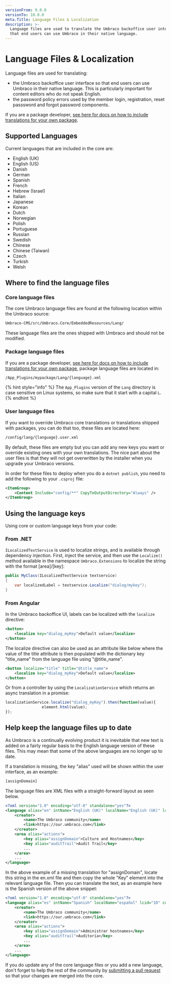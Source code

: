 ```yaml
---
versionFrom: 9.0.0
versionTo: 10.0.0
meta.Title: Language Files & Localization
description: >-
  Language files are used to translate the Umbraco backoffice user interface so
  that end users can use Umbraco in their native language.
---
```


# Language Files & Localization

Language files are used for translating:
- the Umbraco backoffice user interface so that end users can use Umbraco in their native language.
  This is particularly important for content editors who do not speak English.
- the password policy errors used by the member login, registration, reset passsword and forgot password components.

If you are a package developer, [see here for docs on how to include translations for your own package](packages/language-files-for-packages.md).

## Supported Languages

Current languages that are included in the core are:

* English (UK)
* English (US)
* Danish
* German
* Spanish
* French
* Hebrew (Israel)
* Italian
* Japanese
* Korean
* Dutch
* Norwegian
* Polish
* Portuguese
* Russian
* Swedish
* Chinese
* Chinese (Taiwan)
* Czech
* Turkish
* Welsh

## Where to find the language files

### Core language files

The core Umbraco language files are found at the following location within the Umbraco source:

```xml
Umbraco-CMS/src/Umbraco.Core/EmbeddedResources/Lang/
```

These language files are the ones shipped with Umbraco and should not be modified.

### Package language files

If you are a package developer, [see here for docs on how to include translations for your own package](packages/language-files-for-packages.md), package language files are located in:

```xml
/App_Plugins/mypackage/Lang/{language}.xml
```

{% hint style="info" %}
The `App_Plugins` version of the `Lang` directory is case sensitive on Linux systems, so make sure that it start with a capital `L`.
{% endhint %}

### User language files

If you want to override Umbraco core translations or translations shipped with packages, you can do that too, these files are located here:

```xml
/config/lang/{language}.user.xml
```

By default, these files are empty but you can add any new keys you want or override existing ones with your own translations. The nice part about the user files is that they will not get overwritten by the installer when you upgrade your Umbraco versions.

In order for these files to deploy when you do a `dotnet publish`, you need to add the following to your `.csproj` file:

```xml
<ItemGroup>
    <Content Include="config/**" CopyToOutputDirectory="Always" />
</ItemGroup>
```

## Using the language keys

Using core or custom language keys from your code:

### From .NET

`ILocalizedTextService` is used to localize strings, and is available through dependency injection. First, inject the service, and then use the `Localize()` method available in the namespace `Umbraco.Extensions` to localize the string with the format \[area]/\[key]:

```csharp
public MyClass(ILocalizedTextService textservice)
{
    var localizedLabel = textservice.Localize("dialog/mykey");
}
```

### From Angular

In the Umbraco backoffice UI, labels can be localized with the `localize` directive:

```xml
<button>
    <localize key="dialog_myKey">Default value</localize>
</button>
```

The localize directive can also be used as an attribute like below where the value of the title attribute is then populated with the dictionary key "title\_name" from the language file using "@title\_name".

```xml
<button localize="title" title="@title_name">
    <localize key="dialog_myKey">Default value</localize>
</button>
```

Or from a controller by using the `LocalizationService` which returns an async translation in a promise:

```javascript
localizationService.localize("dialog_myKey").then(function(value){
                element.html(value);
});
```

## Help keep the language files up to date

As Umbraco is a continually evolving product it is inevitable that new text is added on a fairly regular basis to the English language version of these files. This may mean that some of the above languages are no longer up to date.

If a translation is missing, the key "alias" used will be shown within the user interface, as an example:

```xml
[assignDomain]
```

The language files are XML files with a straight-forward layout as seen below.

```xml
<?xml version="1.0" encoding="utf-8" standalone="yes"?>
<language alias="en" intName="English (UK)" localName="English (UK)" lcid="" culture="en-GB">
    <creator>
        <name>The Umbraco community</name>
        <link>https://our.umbraco.com</link>
    </creator>
    <area alias="actions">
        <key alias="assignDomain">Culture and Hostnames</key>
        <key alias="auditTrail">Audit Trail</key>
        ...
    </area>
    ...
</language>
```

In the above example of a missing translation for "assignDomain", locate this string in the en.xml file and then copy the whole "Key" element into the relevant language file. Then you can translate the text, as an example here is the Spanish version of the above snippet:

```xml
<?xml version="1.0" encoding="utf-8" standalone="yes"?>
<language alias="es" intName="Spanish" localName="español" lcid="10" culture="es-ES">
    <creator>
        <name>The Umbraco community</name>
        <link>https://our.umbraco.com</link>
    </creator>
    <area alias="actions">
        <key alias="assignDomain">Administrar hostnames</key>
        <key alias="auditTrail">Auditoría</key>
        ...
    </area>
    ...
</language>
```

If you do update any of the core language files or you add a new language, don't forget to help the rest of the community by [submitting a pull request](https://docs.umbraco.com/welcome/contribute/getting-started) so that your changes are merged into the core.

